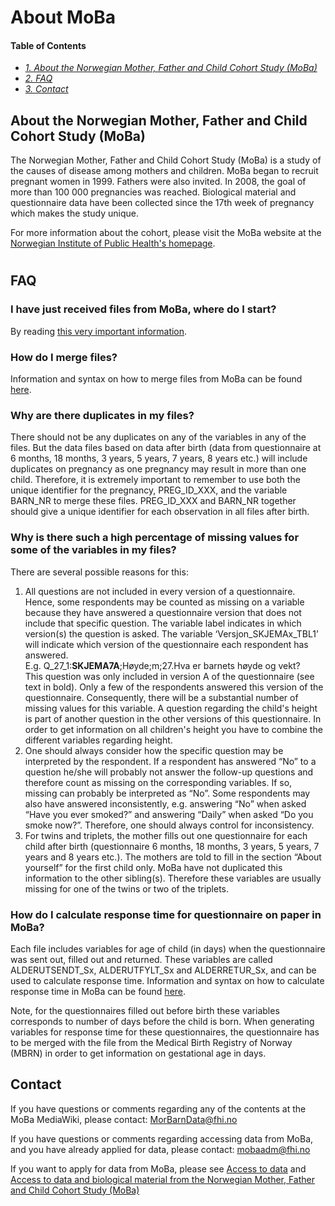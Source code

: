 # About MoBa

#### Table of Contents
- _[1. About the Norwegian Mother, Father and Child Cohort Study (MoBa)](#about-the-norwegian-mother-father-and-child-cohort-study-moba)_
- _[2. FAQ](#faq)_
- _[3. Contact](#contact)_
     
## About the Norwegian Mother, Father and Child Cohort Study (MoBa)
The Norwegian Mother, Father and Child Cohort Study (MoBa) is a study of the causes of disease among mothers and children. MoBa began to recruit pregnant women in 1999. Fathers were also invited. In 2008, the goal of more than 100 000 pregnancies was reached. Biological material and questionnaire data have been collected since the 17th week of pregnancy which makes the study unique.

For more information about the cohort, please visit the MoBa website at the [Norwegian Institute of Public Health's homepage](https://www.fhi.no/en/ch/studies/moba/).
#

## FAQ

### I have just received files from MoBa, where do I start?
By reading [this very important information](Read%20this%20before%20analyses.md).
### How do I merge files?
Information and syntax on how to merge files from MoBa can be found [here](Merge%20files.md).
### Why are there duplicates in my files?
There should not be any duplicates on any of the variables in any of the files. But the data files based on data after birth (data from questionnaire at 6 months, 18 months, 3 years, 5 years, 7 years, 8 years etc.) will include duplicates on pregnancy as one pregnancy may result in more than one child. Therefore, it is extremely important to remember to use both the unique identifier for the pregnancy, PREG_ID_XXX, and the variable BARN_NR to merge these files. PREG_ID_XXX and BARN_NR together should give a unique identifier for each observation in all files after birth.
### Why is there such a high percentage of missing values for some of the variables in my files?
There are several possible reasons for this:
1) All questions are not included in every version of a questionnaire. Hence, some respondents may be counted as missing on a variable because they have answered a questionnaire version that does not include that specific question. The variable label indicates in which version(s) the question is asked. The variable ‘Versjon_SKJEMAx_TBL1’ will indicate which version of the questionnaire each respondent has answered.
<br>E.g. Q_27_1:**SKJEMA7A**;Høyde;m;27.Hva er barnets høyde og vekt?<br>
This question was only included in version A of the questionnaire (see text in bold). Only a few of the respondents answered this version of the questionnaire. Consequently, there will be a substantial number of missing values for this variable. A question regarding the child's height is part of another question in the other versions of this questionnaire. In order to get information on all children's height you have to combine the different variables regarding height.
2) One should always consider how the specific question may be interpreted by the respondent. If a respondent has answered “No” to a question he/she will probably not answer the follow-up questions and therefore count as missing on the corresponding variables. If so, missing can probably be interpreted as “No”. Some respondents may also have answered inconsistently, e.g. answering “No” when asked “Have you ever smoked?” and answering “Daily” when asked “Do you smoke now?”. Therefore, one should always control for inconsistency.
3) For twins and triplets, the mother fills out one questionnaire for each child after birth (questionnaire 6 months, 18 months, 3 years, 5 years, 7 years and 8 years etc.). The mothers are told to fill in the section “About yourself” for the first child only. MoBa have not duplicated this information to the other sibling(s). Therefore these variables are usually missing for one of the twins or two of the triplets.

### How do I calculate response time for questionnaire on paper in MoBa?
Each file includes variables for age of child (in days) when the questionnaire was sent out, filled out and returned. These variables are called ALDERUTSENDT_Sx, ALDERUTFYLT_Sx and ALDERRETUR_Sx, and can be used to calculate response time. Information and syntax on how to calculate response time in MoBa can be found [here](Response%20time.md).

Note, for the questionnaires filled out before birth these variables corresponds to number of days before the child is born. When generating variables for response time for these questionnaires, the questionnaire has to be merged with the file from the Medical Birth Registry of Norway (MBRN) in order to get information on gestational age in days. 

## Contact
If you have questions or comments regarding any of the contents at the MoBa MediaWiki, please contact: MorBarnData@fhi.no 

If you have questions or comments regarding accessing data from MoBa, and you have already applied for data, please contact: mobaadm@fhi.no

If you want to apply for data from MoBa, please see [Access to data](https://www.fhi.no/en/hd/access-to-data/) and [Access to data and biological material from the Norwegian Mother, Father and Child Cohort Study (MoBa)](https://www.fhi.no/en/ch/studies/moba/for-forskere-artikler/research-and-data-access/)
